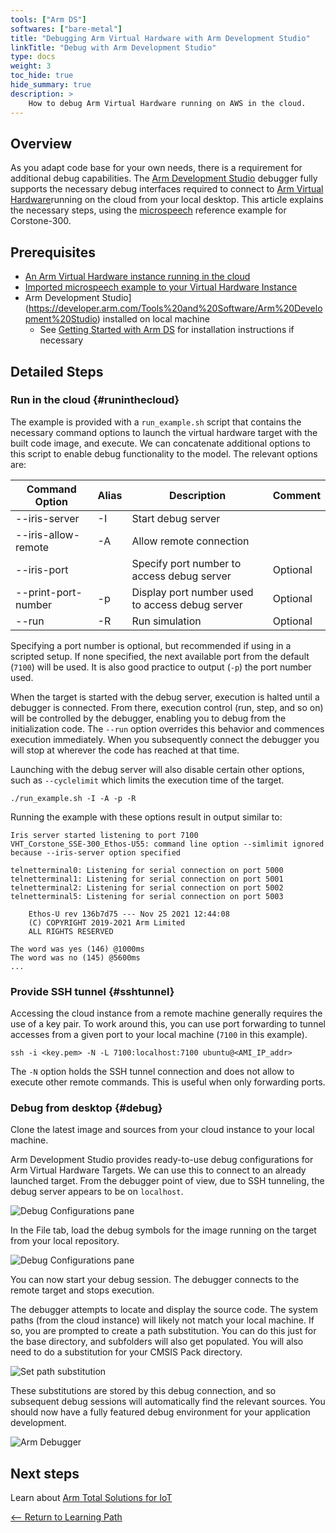 ```yaml
---
tools: ["Arm DS"]
softwares: ["bare-metal"]
title: "Debugging Arm Virtual Hardware with Arm Development Studio"
linkTitle: "Debug with Arm Development Studio"
type: docs
weight: 3
toc_hide: true
hide_summary: true
description: >
    How to debug Arm Virtual Hardware running on AWS in the cloud.
---
```


## Overview

As you adapt code base for your own needs, there is a requirement for additional debug capabilities. The [Arm Development Studio](https://developer.arm.com/Tools%20and%20Software/Arm%20Development%20Studio) debugger fully supports the necessary debug interfaces required to connect to [Arm Virtual Hardware](https://avh.arm.com/)running on the cloud from your local desktop. This article explains the necessary steps, using the [microspeech](https://github.com/ARM-software/AVH-TFLmicrospeech) reference example for Corstone-300.

## Prerequisites

* [An Arm Virtual Hardware instance running in the cloud](/iot/aws/launch)
* [Imported microspeech example to your Virtual Hardware Instance](/iot/aws/microspeech)
* Arm Development Studio](https://developer.arm.com/Tools%20and%20Software/Arm%20Development%20Studio) installed on local machine
  - See [Getting Started with Arm DS](/ide/armds/) for installation instructions if necessary

## Detailed Steps

### Run in the cloud {#runinthecloud}

The example is provided with a `run_example.sh` script that contains the necessary command options to launch the virtual hardware target with the built code image, and execute. We can concatenate additional options to this script to enable debug functionality to the model. The relevant options are:

| Command Option | Alias | Description | Comment |
| ----------- | ----------- | ----------- | ----------- |
| --iris-server | -I | Start debug server | | 
| --iris-allow-remote | -A | Allow remote connection | | 
| --iris-port <PORT> | | Specify port number to access debug server | Optional | 
| --print-port-number | -p | Display port number used to access debug server | Optional | 
| --run | -R | Run simulation | Optional | 

Specifying a port number is optional, but recommended if using in a scripted setup. If none specified, the next available port from the default (`7100`) will be used. It is also good practice to output (`-p`) the port number used.

When the target is started with the debug server, execution is halted until a debugger is connected. From there, execution control (run, step, and so on) will be controlled by the debugger, enabling you to debug from the initialization code. The `--run` option overrides this behavior and commences execution immediately. When you subsequently connect the debugger you will stop at wherever the code has reached at that time.

Launching with the debug server will also disable certain other options, such as `--cyclelimit` which limits the execution time of the target.

```console
./run_example.sh -I -A -p -R
```
Running the example with these options result in output similar to:
```
Iris server started listening to port 7100
VHT_Corstone_SSE-300_Ethos-U55: command line option --simlimit ignored because --iris-server option specified

telnetterminal0: Listening for serial connection on port 5000
telnetterminal1: Listening for serial connection on port 5001
telnetterminal2: Listening for serial connection on port 5002
telnetterminal5: Listening for serial connection on port 5003

    Ethos-U rev 136b7d75 --- Nov 25 2021 12:44:08
    (C) COPYRIGHT 2019-2021 Arm Limited
    ALL RIGHTS RESERVED

The word was yes (146) @1000ms
The word was no (145) @5600ms
...
```

### Provide SSH tunnel {#sshtunnel}

Accessing the cloud instance from a remote machine generally requires the use of a key pair. To work around this, you can use port forwarding to tunnel accesses from a given port to your local machine (`7100` in this example).
```console
ssh -i <key.pem> -N -L 7100:localhost:7100 ubuntu@<AMI_IP_addr>
```
The `-N` option holds the SSH tunnel connection and does not allow to execute other remote commands. This is useful when only forwarding ports.

### Debug from desktop {#debug}

Clone the latest image and sources from your cloud instance to your local machine.

Arm Development Studio provides ready-to-use debug configurations for Arm Virtual Hardware Targets. We can use this to connect to an already launched target. From the debugger point of view, due to SSH tunneling, the debug server appears to be on `localhost`.

![Debug Configurations pane](debug_config1.png "Specify debug port address")

In the File tab, load the debug symbols for the image running on the target from your local repository.

![Debug Configurations pane](debug_config2b.png "Load debug symbols")

You can now start your debug session. The debugger connects to the remote target and stops execution.

The debugger attempts to locate and display the source code. The system paths (from the cloud instance) will likely not match your local machine. If so, you are prompted to create a path substitution. You can do this just for the base directory, and subfolders will also get populated. You will also need to do a substitution for your CMSIS Pack directory.

![Set path substitution](path-substitution2.png "Path substitution")

These substitutions are stored by this debug connection, and so subsequent debug sessions will automatically find the relevant sources. You should now have a fully featured debug environment for your application development.

![Arm Debugger](debug_session.png "Debug of Arm Virtual Hardware")

## Next steps

Learn about [Arm Total Solutions for IoT](/iot/total-solutions)

[<-- Return to Learning Path](/iot/avh/#sections)
